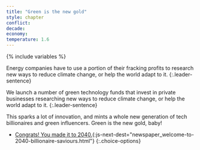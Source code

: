 ```yaml
---
title: "Green is the new gold"
style: chapter
conflict: 
decade: 
economy: 
temperature: 1.6
---
```


{% include variables %}


<div class="js-var-fracking-1" markdown="1">

Energy companies have to use a portion of their fracking profits to research new ways to reduce climate change, or help the world adapt to it.
{:.leader-sentence}

</div>

<div class="js-var-fracking-0" markdown="1">

We launch a number of green technology funds that invest in private businesses researching new ways to reduce climate change, or help the world adapt to it.
{:.leader-sentence}

</div>

This sparks a lot of innovation, and mints a whole new generation of tech billionaires and green influencers. Green is the new gold, baby!

- [Congrats! You made it to 2040.](part-page_2040.html){:js-next-dest="newspaper_welcome-to-2040-billionaire-saviours.html"}
{:.choice-options}
